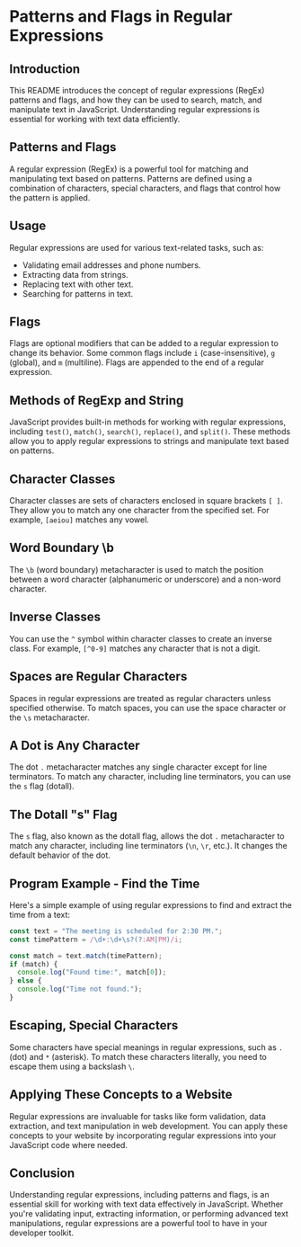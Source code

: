 # Patterns and Flags in Regular Expressions

## Introduction

This README introduces the concept of regular expressions (RegEx) patterns and flags, and how they can be used to search, match, and manipulate text in JavaScript. Understanding regular expressions is essential for working with text data efficiently.

## Patterns and Flags

A regular expression (RegEx) is a powerful tool for matching and manipulating text based on patterns. Patterns are defined using a combination of characters, special characters, and flags that control how the pattern is applied.

## Usage

Regular expressions are used for various text-related tasks, such as:

- Validating email addresses and phone numbers.
- Extracting data from strings.
- Replacing text with other text.
- Searching for patterns in text.

## Flags

Flags are optional modifiers that can be added to a regular expression to change its behavior. Some common flags include `i` (case-insensitive), `g` (global), and `m` (multiline). Flags are appended to the end of a regular expression.

## Methods of RegExp and String

JavaScript provides built-in methods for working with regular expressions, including `test()`, `match()`, `search()`, `replace()`, and `split()`. These methods allow you to apply regular expressions to strings and manipulate text based on patterns.

## Character Classes

Character classes are sets of characters enclosed in square brackets `[ ]`. They allow you to match any one character from the specified set. For example, `[aeiou]` matches any vowel.

## Word Boundary \b

The `\b` (word boundary) metacharacter is used to match the position between a word character (alphanumeric or underscore) and a non-word character.

## Inverse Classes

You can use the `^` symbol within character classes to create an inverse class. For example, `[^0-9]` matches any character that is not a digit.

## Spaces are Regular Characters

Spaces in regular expressions are treated as regular characters unless specified otherwise. To match spaces, you can use the space character or the `\s` metacharacter.

## A Dot is Any Character

The dot `.` metacharacter matches any single character except for line terminators. To match any character, including line terminators, you can use the `s` flag (dotall).

## The Dotall "s" Flag

The `s` flag, also known as the dotall flag, allows the dot `.` metacharacter to match any character, including line terminators (`\n`, `\r`, etc.). It changes the default behavior of the dot.

## Program Example - Find the Time

Here's a simple example of using regular expressions to find and extract the time from a text:

```javascript
const text = "The meeting is scheduled for 2:30 PM.";
const timePattern = /\d+:\d+\s?(?:AM|PM)/i;

const match = text.match(timePattern);
if (match) {
  console.log("Found time:", match[0]);
} else {
  console.log("Time not found.");
}
```

## Escaping, Special Characters

Some characters have special meanings in regular expressions, such as `.` (dot) and `*` (asterisk). To match these characters literally, you need to escape them using a backslash `\`.

## Applying These Concepts to a Website

Regular expressions are invaluable for tasks like form validation, data extraction, and text manipulation in web development. You can apply these concepts to your website by incorporating regular expressions into your JavaScript code where needed.

## Conclusion

Understanding regular expressions, including patterns and flags, is an essential skill for working with text data effectively in JavaScript. Whether you're validating input, extracting information, or performing advanced text manipulations, regular expressions are a powerful tool to have in your developer toolkit.
